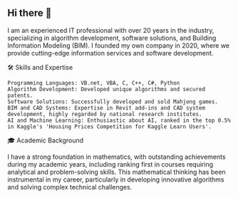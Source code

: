 ## Hi there 👋

I am an experienced IT professional with over 20 years in the industry, specializing in algorithm development, software solutions, and Building Information Modeling (BIM). I founded my own company in 2020, where we provide cutting-edge information services and software development.

🛠️ Skills and Expertise

    Programming Languages: VB.net, VBA, C, C++, C#, Python
    Algorithm Development: Developed unique algorithms and secured patents.
    Software Solutions: Successfully developed and sold Mahjong games.
    BIM and CAD Systems: Expertise in Revit add-ins and CAD system development, highly regarded by national research institutes.
    AI and Machine Learning: Enthusiastic about AI, ranked in the top 0.5% in Kaggle's 'Housing Prices Competition for Kaggle Learn Users'.

🎓 Academic Background

I have a strong foundation in mathematics, with outstanding achievements during my academic years, including ranking first in courses requiring analytical and problem-solving skills. This mathematical thinking has been instrumental in my career, particularly in developing innovative algorithms and solving complex technical challenges.

